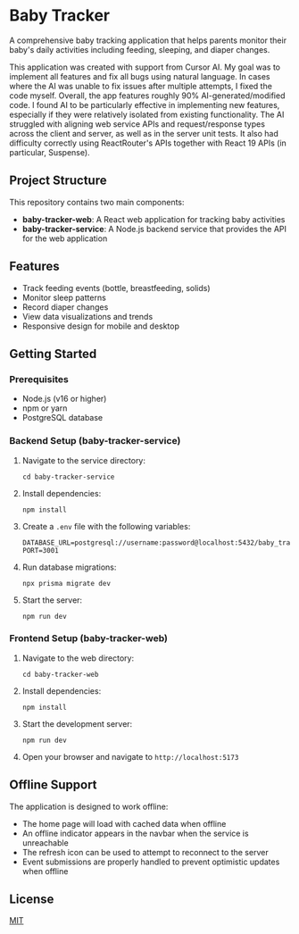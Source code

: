 # Baby Tracker

A comprehensive baby tracking application that helps parents monitor their baby's daily activities including feeding, sleeping, and diaper changes.

This application was created with support from Cursor AI. My goal was to implement all features and fix all bugs using natural language. In cases where the AI was unable to fix issues after multiple attempts, I fixed the code myself. Overall, the app features roughly 90% AI-generated/modified code. I found AI to be particularly effective in implementing new features, especially if they were relatively isolated from existing functionality. The AI struggled with aligning web service APIs and request/response types across the client and server, as well as in the server unit tests. It also had difficulty correctly using ReactRouter's APIs together with React 19 APIs (in particular, Suspense).

## Project Structure

This repository contains two main components:

- **baby-tracker-web**: A React web application for tracking baby activities
- **baby-tracker-service**: A Node.js backend service that provides the API for the web application

## Features

- Track feeding events (bottle, breastfeeding, solids)
- Monitor sleep patterns
- Record diaper changes
- View data visualizations and trends
- Responsive design for mobile and desktop

## Getting Started

### Prerequisites

- Node.js (v16 or higher)
- npm or yarn
- PostgreSQL database

### Backend Setup (baby-tracker-service)

1. Navigate to the service directory:
   ```
   cd baby-tracker-service
   ```

2. Install dependencies:
   ```
   npm install
   ```

3. Create a `.env` file with the following variables:
   ```
   DATABASE_URL=postgresql://username:password@localhost:5432/baby_tracker
   PORT=3001
   ```

4. Run database migrations:
   ```
   npx prisma migrate dev
   ```

5. Start the server:
   ```
   npm run dev
   ```

### Frontend Setup (baby-tracker-web)

1. Navigate to the web directory:
   ```
   cd baby-tracker-web
   ```

2. Install dependencies:
   ```
   npm install
   ```

3. Start the development server:
   ```
   npm run dev
   ```

4. Open your browser and navigate to `http://localhost:5173`

## Offline Support

The application is designed to work offline:
- The home page will load with cached data when offline
- An offline indicator appears in the navbar when the service is unreachable
- The refresh icon can be used to attempt to reconnect to the server
- Event submissions are properly handled to prevent optimistic updates when offline

## License

[MIT](LICENSE) 